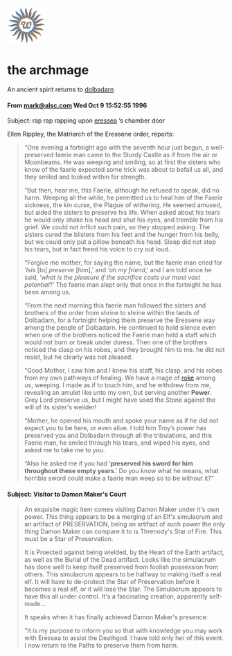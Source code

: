![wsun](assets/wsun.gif)

# the archmage

 An ancient spirit returns to  [dolbadarn](dolbadarn.md)

#### From mark@alsc.com Wed Oct 9 15:52:55 1996

 Subject: rap rap rapping upon  [eressea](eressea.md) ’s chamber door

 Ellen Rippley, the Matriarch of the Eressene order, reports:
>
>   “One evening a fortnight ago with the seventh hour just begun, a well-preserved faerie man came to the Sturdy Castle as if from the air or Moonbeams. He was weeping and smiling, so at first the sisters who know of the faerie expected some trick was about to befall us all, and they smiled and looked within for strength.
>
>  “But then, hear me, this Faerie, although he refused to speak, did no harm. Weeping all the while, he permitted us to heal him of the Faerie sickness, the kin curse, the Plague of withering. He seemed amused, but aided the sisters to preserve his life. When asked about his tears he would only shake his head and shut his eyes, and tremble from his grief. We could not inflict such pain, so they stopped asking. The sisters cured the blisters from his feet and the hunger from his belly, but we could only put a pillow beneath his head. Sleep did not stop his tears, but in fact freed his voice to cry out loud.
>
>   “Forgive me mother, for saying the name, but the faerie man cried for ‘*Isis* [to] *preserve* [him],’ and ‘*oh my friend*,’ and I am told once he said, ‘*what is the pleasure if the sacrifice costs our most vast potential*?’ The faerie man slept only that once in the fortnight he has been among us.
>
>   “From the next morning this faerie man followed the sisters and brothers of the order from shrine to shrine within the lands of Dolbadarn, for a fortnight helping them preserve the Eressene way among the people of Dolbadarn. He continued to hold silence even when one of the brothers noticed the Faerie man held a staff which would not burn or break under duress. Then one of the brothers noticed the clasp on his robes, and they brought him to me. he did not resist, but he clearly was not pleased.
>
>   “Good Mother, I saw him and I knew his staff, his clasp, and his robes from my own pathways of healing. We have a mage of  [roke](roke.md)  among us, weeping. I made as if to touch him, and he withdrew from me, revealing an amulet like unto my own, but serving another **Power**. Grey Lord preserve us, but I might have used the Stone against the will of its sister's weilder!
>
>   “Mother, he opened his mouth and spoke your name as if he did not expect you to be here, or even alive. I told him Troy’s power has preserved you and Dolbadarn through all the tribulations, and this Faerie man, he smiled through his tears, and wiped his eyes, and asked me to take me to you.
>
>   “Also he asked me if you had ‘**preserved his sword for him throughout these empty years**.’ Do you know what he means, what horrible sword could make a faerie man weep so to be without it?”

#### Subject: Visitor to Damon Maker's Court
>
>  An exquisite magic item comes visiting Damon Maker under it's own power. This thing appears to be a merging of an Elf's simulacrum and an artifact of PRESERVATION, being an artifact of such power the only thing Damon Maker can compare it to is Threnody's Star of Fire. This must be a Star of Preservation.
>
>   It is Proected against being wielded, by the Heart of the Earth artifact, as well as the Burial of the Dead artifact. Looks like the simulacrum has done well to keep itself preserved from foolish possession from others. This simulacrum appears to be halfway to making itself a real elf. It will have to de-protect the Star of Preservation before it becomes a real elf, or it will lose the Star. The Simulacrum appears to have this all under control. It's a fascinating creation, apparently self-made...
>
>   It speaks when it has finally achieved Damon Maker's presence:
>
>   "It is my purpose to inform you so that with knowledge you may work with Eressea to assist the Deathgod. I have told only her of this event. I now return to the Paths to preserve them from harm. 

 